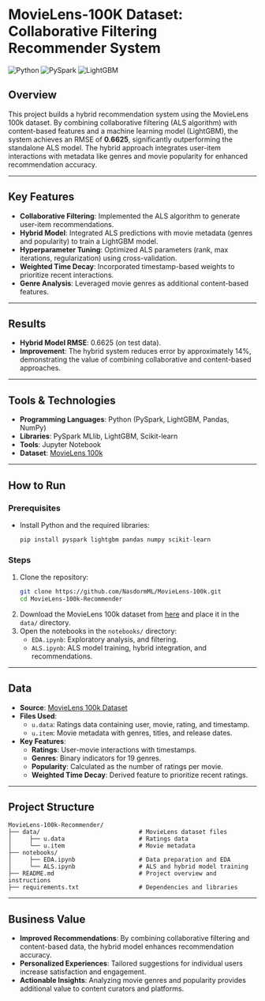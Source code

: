 # MovieLens-100K Dataset: Collaborative Filtering Recommender System

![Python](https://img.shields.io/badge/Python-3.11-brightgreen)
![PySpark](https://img.shields.io/badge/PySpark-3.4.1-orange)
![LightGBM](https://img.shields.io/badge/LightGBM-3.3.5-blue) 


## Overview
This project builds a hybrid recommendation system using the MovieLens 100k dataset. By combining collaborative filtering (ALS algorithm) with content-based features and a machine learning model (LightGBM), the system achieves an RMSE of **0.6625**, significantly outperforming the standalone ALS model. The hybrid approach integrates user-item interactions with metadata like genres and movie popularity for enhanced recommendation accuracy.

---

## Key Features
- **Collaborative Filtering**: Implemented the ALS algorithm to generate user-item recommendations.
- **Hybrid Model**: Integrated ALS predictions with movie metadata (genres and popularity) to train a LightGBM model.
- **Hyperparameter Tuning**: Optimized ALS parameters (rank, max iterations, regularization) using cross-validation.
- **Weighted Time Decay**: Incorporated timestamp-based weights to prioritize recent interactions.
- **Genre Analysis**: Leveraged movie genres as additional content-based features.

---

## Results
- **Hybrid Model RMSE**: 0.6625 (on test data).
- **Improvement**: The hybrid system reduces error by approximately 14%, demonstrating the value of combining collaborative and content-based approaches.

---

## Tools & Technologies
- **Programming Languages**: Python (PySpark, LightGBM, Pandas, NumPy)
- **Libraries**: PySpark MLlib, LightGBM, Scikit-learn
- **Tools**: Jupyter Notebook
- **Dataset**: [MovieLens 100k](https://grouplens.org/datasets/movielens/100k/)

---

## How to Run
### Prerequisites
- Install Python and the required libraries:
  ```bash
  pip install pyspark lightgbm pandas numpy scikit-learn
  ```

### Steps
1. Clone the repository:
   ```bash
   git clone https://github.com/NasdormML/MovieLens-100k.git
   cd MovieLens-100k-Recommender
   ```
2. Download the MovieLens 100k dataset from [here](https://grouplens.org/datasets/movielens/100k/) and place it in the `data/` directory.
3. Open the notebooks in the `notebooks/` directory:
   - `EDA.ipynb`: Exploratory analysis, and filtering.
   - `ALS.ipynb`: ALS model training, hybrid integration, and recommendations.

---

## Data
- **Source**: [MovieLens 100k Dataset](https://grouplens.org/datasets/movielens/100k/)
- **Files Used**:
  - `u.data`: Ratings data containing user, movie, rating, and timestamp.
  - `u.item`: Movie metadata with genres, titles, and release dates.
- **Key Features**:
  - **Ratings**: User-movie interactions with timestamps.
  - **Genres**: Binary indicators for 19 genres.
  - **Popularity**: Calculated as the number of ratings per movie.
  - **Weighted Time Decay**: Derived feature to prioritize recent ratings.

---

## Project Structure
```
MovieLens-100k-Recommender/
├── data/                            # MovieLens dataset files
│     ├── u.data                     # Ratings data
│     └── u.item                     # Movie metadata
├── notebooks/
│     ├── EDA.ipynb                  # Data preparation and EDA
│     └── ALS.ipynb                  # ALS and hybrid model training
├── README.md                        # Project overview and instructions
├── requirements.txt                 # Dependencies and libraries
```

---

## Business Value
- **Improved Recommendations**: By combining collaborative filtering and content-based data, the hybrid model enhances recommendation accuracy.
- **Personalized Experiences**: Tailored suggestions for individual users increase satisfaction and engagement.
- **Actionable Insights**: Analyzing movie genres and popularity provides additional value to content curators and platforms.
